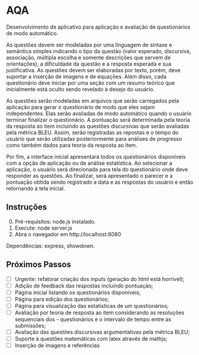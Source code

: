 # AQA

Desenvolvimento de aplicativo para aplicação e avaliação de questionários de modo automático.

As questões devem ser modeladas por uma linguagem de sintaxe e semântica simples indicando o tipo da questão (valor esperado, discursiva, associação, múltipla escolha e somente descrições que servem de orientações), a dificuldade da questão e a resposta esperada e sua justificativa. As questões devem ser elaboradas por texto, porém, deve suportar a inserção de imagens e de equações. Além disso, cada questionário deve iniciar por uma seção com um resumo teórico que inicialmente está oculto sendo revelado à desejo do usuário.

As questões serão modeladas em arquivos que serão carregados pela aplicação para gerar o questionário de modo que eles sejam independentes. Elas serão avaliadas de modo automático quando o usuário terminar finalizar o questionário. A pontuação será determinada pela teoria da resposta ao item incluindo as questões discursivas que serão avaliadas pela métrica BLEU. Assim, serão registradas as repostas e o tempo do usuário que serão utilizadas posteriormente para análises de progresso como também dados para teoria da resposta ao item.

Por fim, a interface inicial apresentará todos os questionários disponíveis com a opção de aplicação ou de análise estatística. Ao selecionar a aplicação, o usuário será direcionada para tela do questionário onde deve responder as questões. Ao finalizar, será apresentado o parecer e a pontuação obtida sendo registrado a data e as respostas do usuário e então retornando à tela inicial.

## Instruções

0. Pré-requisitos: node.js instalado.
1. Execute: node server.js
2. Abra o navegador em http://localhost:8080

Dependências: express, showdown.

## Próximos Passos

- [ ] Urgente: refatorar criação dos inputs (geração do html está horrível);
- [ ] Adição de feedback das respostas incluindo pontuação;
- [ ] Página inicial listando os questionários disponíveis;
- [ ] Página para edição dos questionários;
- [ ] Página para visualização das estatísticas de um questionários;
- [ ] Avaliação por teoria de resposta ao item considerando as resoluções sequenciais dos - questionários e o intervalo de tempo entre as submissões;
- [ ] Avaliação das questões discursivas argumentativas pela métrica BLEU;
- [ ] Suporte à questões matemáticas com latex através de mathjs;
- [ ] Inserção de imagens e referências